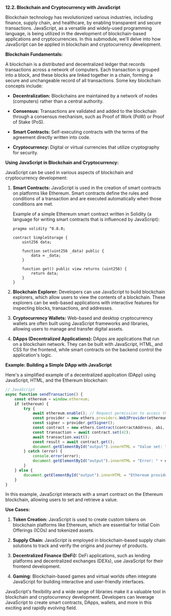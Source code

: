 **12.2. Blockchain and Cryptocurrency with JavaScript**

Blockchain technology has revolutionized various industries, including finance, supply chain, and healthcare, by enabling transparent and secure transactions. JavaScript, as a versatile and widely-used programming language, is being utilized in the development of blockchain-based applications and cryptocurrencies. In this submodule, we'll delve into how JavaScript can be applied in blockchain and cryptocurrency development.

**Blockchain Fundamentals:**

A blockchain is a distributed and decentralized ledger that records transactions across a network of computers. Each transaction is grouped into a block, and these blocks are linked together in a chain, forming a secure and unchangeable record of all transactions. Some key blockchain concepts include:

- **Decentralization:** Blockchains are maintained by a network of nodes (computers) rather than a central authority.

- **Consensus:** Transactions are validated and added to the blockchain through a consensus mechanism, such as Proof of Work (PoW) or Proof of Stake (PoS).

- **Smart Contracts:** Self-executing contracts with the terms of the agreement directly written into code.

- **Cryptocurrency:** Digital or virtual currencies that utilize cryptography for security.

**Using JavaScript in Blockchain and Cryptocurrency:**

JavaScript can be used in various aspects of blockchain and cryptocurrency development:

1. **Smart Contracts:** JavaScript is used in the creation of smart contracts on platforms like Ethereum. Smart contracts define the rules and conditions of a transaction and are executed automatically when those conditions are met.

   Example of a simple Ethereum smart contract written in Solidity (a language for writing smart contracts that is influenced by JavaScript):

   ```solidity
   pragma solidity ^0.8.0;

   contract SimpleStorage {
       uint256 data;

       function set(uint256 _data) public {
           data = _data;
       }

       function get() public view returns (uint256) {
           return data;
       }
   }
   ```

2. **Blockchain Explorer:** Developers can use JavaScript to build blockchain explorers, which allow users to view the contents of a blockchain. These explorers can be web-based applications with interactive features for inspecting blocks, transactions, and addresses.

3. **Cryptocurrency Wallets:** Web-based and desktop cryptocurrency wallets are often built using JavaScript frameworks and libraries, allowing users to manage and transfer digital assets.

4. **DApps (Decentralized Applications):** DApps are applications that run on a blockchain network. They can be built with JavaScript, HTML, and CSS for the frontend, while smart contracts on the backend control the application's logic.

**Example: Building a Simple DApp with JavaScript**

Here's a simplified example of a decentralized application (DApp) using JavaScript, HTML, and the Ethereum blockchain:

```javascript
// JavaScript
async function sendTransaction() {
    const ethereum = window.ethereum;
    if (ethereum) {
        try {
            await ethereum.enable(); // Request permission to access the user's Ethereum account
            const provider = new ethers.providers.Web3Provider(ethereum);
            const signer = provider.getSigner();
            const contract = new ethers.Contract(contractAddress, abi, signer);
            const transaction = await contract.set(42);
            await transaction.wait();
            const result = await contract.get();
            document.getElementById("output").innerHTML = "Value set: " + result.toString();
        } catch (error) {
            console.error(error);
            document.getElementById("output").innerHTML = "Error: " + error.message;
        }
    } else {
        document.getElementById("output").innerHTML = "Ethereum provider not found. Please install MetaMask.";
    }
}
```

In this example, JavaScript interacts with a smart contract on the Ethereum blockchain, allowing users to set and retrieve a value.

**Use Cases:**

1. **Token Creation:** JavaScript is used to create custom tokens on blockchain platforms like Ethereum, which are essential for Initial Coin Offerings (ICOs) and tokenized assets.

2. **Supply Chain:** JavaScript is employed in blockchain-based supply chain solutions to track and verify the origins and journey of products.

3. **Decentralized Finance (DeFi):** DeFi applications, such as lending platforms and decentralized exchanges (DEXs), use JavaScript for their frontend development.

4. **Gaming:** Blockchain-based games and virtual worlds often integrate JavaScript for building interactive and user-friendly interfaces.

JavaScript's flexibility and a wide range of libraries make it a valuable tool in blockchain and cryptocurrency development. Developers can leverage JavaScript to create smart contracts, DApps, wallets, and more in this exciting and rapidly evolving field.
